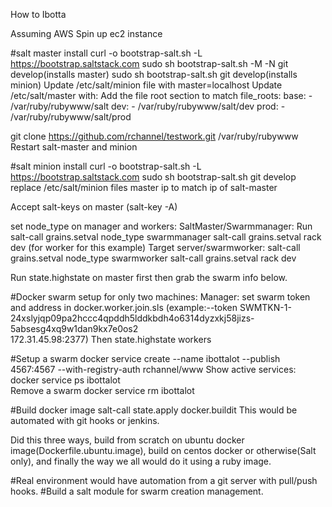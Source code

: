 How to Ibotta

Assuming AWS
Spin up ec2 instance

#salt master install
curl -o bootstrap-salt.sh -L https://bootstrap.saltstack.com
sudo sh bootstrap-salt.sh -M -N git develop(installs master)
sudo sh bootstrap-salt.sh git develop(installs minion)
Update /etc/salt/minion file with master=localhost
Update /etc/salt/master with:
Add the file root section to match
  file_roots:
    base:
      - /var/ruby/rubywww/salt
    dev:
      - /var/ruby/rubywww/salt/dev
    prod:
      - /var/ruby/rubywww/salt/prod

git clone https://github.com/rchannel/testwork.git /var/ruby/rubywww
Restart salt-master and minion

#salt minion install
curl -o bootstrap-salt.sh -L https://bootstrap.saltstack.com
sudo sh bootstrap-salt.sh git develop
replace /etc/salt/minion files master ip to match ip of salt-master

Accept salt-keys on master (salt-key -A)

set node_type on manager and workers:
  SaltMaster/Swarmmanager:
    Run salt-call grains.setval node_type swarmmanager
    salt-call grains.setval rack dev (for worker for this example)
  Target server/swarmworker:
    salt-call grains.setval node_type swarmworker
    salt-call grains.setval rack dev



Run state.highstate on master first then grab the swarm info below.

#Docker swarm setup for only two machines:
Manager:
     set swarm token and address in docker.worker.join.sls
        (example:--token SWMTKN-1-24xslyjqp09pa2hccc4qpddh5lddkbdh4o6314dyzxkj58jizs-5absesg4xq9w1dan9kx7e0os2 \
         172.31.45.98:2377)
Then state.highstate workers

#Setup a swarm
  docker service create --name ibottalot --publish 4567:4567 --with-registry-auth rchannel/www
Show active services:
  docker service ps ibottalot  
Remove a swarm
  docker service rm ibottalot

#Build docker image
salt-call state.apply docker.buildit
  This would be automated with git hooks or jenkins.

Did this three ways, build from scratch on ubuntu docker image(Dockerfile.ubuntu.image), build on centos docker or otherwise(Salt only), and finally the way we all would do it using a ruby image.
  
#Real environment would have automation from a git server with pull/push hooks.
#Build a salt module for swarm creation management.
